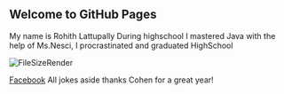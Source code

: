 ## Welcome to GitHub Pages
My name is Rohith Lattupally
During highschool I mastered Java with the help of Ms.Nesci, I procrastinated and graduated HighSchool

![FileSizeRender](https://user-images.githubusercontent.com/66910558/84599797-ba022a00-ae42-11ea-84aa-6dee9e0cc9cc.JPG)

[Facebook](https://www.facebook.com/rorobro.ro.94/)
All jokes aside thanks Cohen for a great year!
